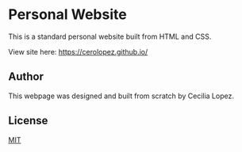# Personal Website

This is a standard personal website built from HTML and CSS. 

View site here: https://cerolopez.github.io/  

## Author
This webpage was designed and built from scratch by Cecilia Lopez.

## License
[MIT](https://choosealicense.com/licenses/mit/)
